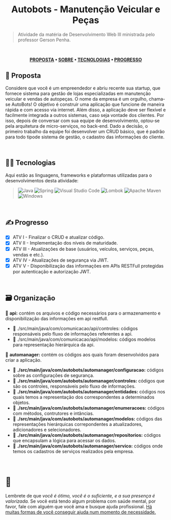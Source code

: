 <div align='center'>
  
# Autobots - Manutenção Veicular e Peças
</div>

> Atividade da matéria de Desenvolvimento Web III ministrada pelo professor Gerson Penha.

</br>

<div align="center">

**[PROPOSTA](https://github.com/chroline/well_app#-project-philosophy) • 
[SOBRE](https://github.com/chroline/well_app#-wiki) • 
[TECNOLOGIAS](https://github.com/chroline/well_app#-tech-stack) • 
[PROGRESSO](https://github.com/chroline/well_app#%EF%B8%8F-contributing)**

</div>

## 🧐 Proposta

Considere que você é um empreendedor e abriu recente sua startup, que fornece sistema para gestão de lojas especializadas em manutenção veicular e vendas de autopeças. O nome da empresa é um orgulho, chama-se AutoBots! O objetivo é construir uma aplicação que funcione de maneira rápida e com acesso via internet. Além disso, a aplicação deve ser flexível e facilmente integrada a outros sistemas, caso seja vontade dos clientes. Por isso,
depois de conversar com sua equipe de desenvolvimento, optou-se pela arquitetura de micro-serviços, no back-end. Dado a decisão, o primeiro trabalho da equipe foi desenvolver um CRUD básico, que é padrão para todo tipode sistema de gestão, o cadastro das informações do cliente.

<br />

## 👨‍💻 Tecnologias

Aqui estão as linguagens, frameworks e plataformas utilizadas para o desenvolvimentos desta atividade:

> ![Java](https://img.shields.io/badge/java-%23ED8B00.svg?style=for-the-badge&logo=java&logoColor=white)
> ![Spring](https://img.shields.io/badge/spring-%236DB33F.svg?style=for-the-badge&logo=spring&logoColor=white) 
> ![Visual Studio Code](https://img.shields.io/badge/Visual%20Studio%20Code-0078d7.svg?style=for-the-badge&logo=visual-studio-code&logoColor=white) 
> ![Lombok](https://img.shields.io/badge/lombok-%23000.svg?style=for-the-badge&logo=lombok&logoColor=white)
> ![Apache Maven](https://img.shields.io/badge/Apache%20Maven-C71A36?style=for-the-badge&logo=Apache%20Maven&logoColor=white)
> ![Windows](https://img.shields.io/badge/Windows-0078D6?style=for-the-badge&logo=windows&logoColor=white)

<br />

## ✍️ Progresso

- [X] ATV I - Finalizar o CRUD e atualizar código.
- [X] ATV II - Implementação dos níveis de maturidade.
- [X] ATV III - Atualizações de base (usuários, veículos, serviços, peças, vendas e etc.).
- [X] ATV IV - Atualizações de segurança via JWT.
- [X] ATV V -  Disponibilização das informações em APIs RESTFull protegidas por autenticação e autorização JWT.

<br />

## 🗃️ Organização
📁 **api:** contém os arquivos e código necessários para o armazenamento e disponibilização das informações em api restfull.
* 📁 ./src/main/java/com/comunicacao/api/controles: códigos responsáveis pelo fluxo de informações referentes a api.
* 📁 ./src/main/java/com/comunicacao/api/modelos: códigos modelos para representação hierárquica da api. 

📁 **automanager:** contém os códigos aos quais foram desenvolvidos para criar a aplicação.
* 📁 **./src/main/java/com/autobots/automanager/configuracao:** códigos sobre as configurações de segurança.
* 📁 **./src/main/java/com/autobots/automanager/controles:** códigos que são os controles, responsáveis pelo fluxo de informações.
* 📁 **./src/main/java/com/autobots/automanager/entidades:** códigos nos quais temos a representação dos correspondentes a determinados objetos.
* 📁 **./src/main/java/com/autobots/automanager/enumeracoes:** códigos com métodos, contrutores e intâncias.
* 📁 **./src/main/java/com/autobots/automanager/modelos:** códigos das representações hierárquicas correpondentes a atualizadores, adicionadores e selecionadores.
* 📁 **./src/main/java/com/autobots/automanager/repositorios:** códigos que encapsulam a lógica para acessar os dados.
* 📁 **./src/main/java/com/autobots/automanager/servico:** códigos onde temos os cadastros de serviços realizados pela empresa. 

<br />


# 💛

Lembrete de que *você é ótimo, você é o suficiente, e a sua presença é valorizada.* Se você está tendo algum problema com saúde mental, por favor, fale com alguém que você ama e busque ajuda profissional. [Há muitas formas de você conseguir ajuda num momento de necessidade.](https://www.cvv.org.br/)
